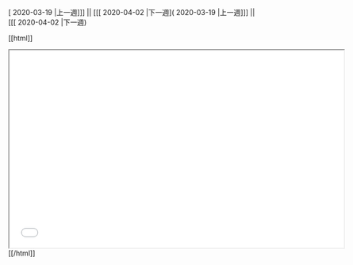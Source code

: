[ 2020-03-19 |上一週]]] || [[[ 2020-04-02 |下一週]( 2020-03-19 |上一週]]] || [[[ 2020-04-02 |下一週)



[[html]]
<iframe src='<http://pad.hackingthursday.org>  ?showControls=true&showChat=true&showLineNumbers=true&useMonospaceFont=false' width=675 height=400></iframe>
[[/html]]